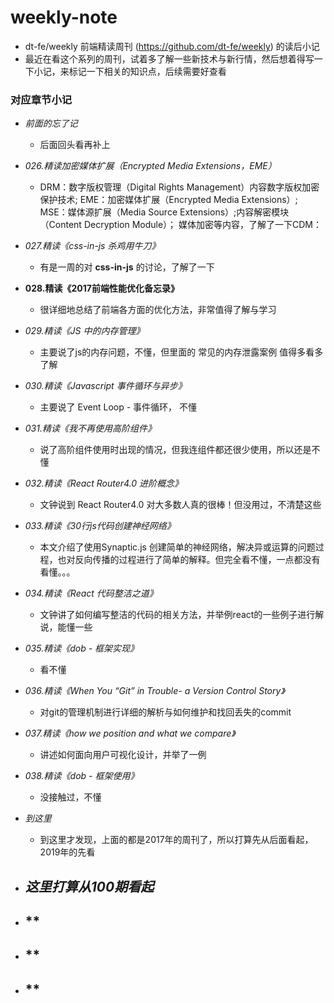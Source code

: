 # weekly-note

- dt-fe/weekly 前端精读周刊 (https://github.com/dt-fe/weekly) 的读后小记
- 最近在看这个系列的周刊，试着多了解一些新技术与新行情，然后想着得写一下小记，来标记一下相关的知识点，后续需要好查看

### 对应章节小记

- *前面的忘了记*
  - 后面回头看再补上

- *026.精读加密媒体扩展（Encrypted Media Extensions，EME）*
  - DRM：数字版权管理（Digital Rights Management）内容数字版权加密保护技术; EME：加密媒体扩展（Encrypted Media Extensions）; MSE：媒体源扩展（Media Source Extensions）;内容解密模块（Content Decryption Module）； 媒体加密等内容，了解了一下CDM：

- *027.精读《css-in-js 杀鸡用牛刀》*
  - 有是一周的对 **css-in-js** 的讨论，了解了一下
  
- **028.精读《2017前端性能优化备忘录》**
  - 很详细地总结了前端各方面的优化方法，非常值得了解与学习
  
- *029.精读《JS 中的内存管理》*
  - 主要说了js的内存问题，不懂，但里面的 常见的内存泄露案例 值得多看多了解

- *030.精读《Javascript 事件循环与异步》*
  - 主要说了 Event Loop - 事件循环， 不懂

- *031.精读《我不再使用高阶组件》*
  - 说了高阶组件使用时出现的情况，但我连组件都还很少使用，所以还是不懂

- *032.精读《React Router4.0 进阶概念》*
  - 文钟说到 React Router4.0 对大多数人真的很棒！但没用过，不清楚这些

- *033.精读《30行js代码创建神经网络》*
  - 本文介绍了使用Synaptic.js 创建简单的神经网络，解决异或运算的问题过程，也对反向传播的过程进行了简单的解释。但完全看不懂，一点都没有看懂。。。

- *034.精读《React 代码整洁之道》*
  - 文钟讲了如何编写整洁的代码的相关方法，并举例react的一些例子进行解说，能懂一些

- *035.精读《dob - 框架实现》*
  - 看不懂

- *036.精读《When You “Git” in Trouble- a Version Control Story》*
  - 对git的管理机制进行详细的解析与如何维护和找回丢失的commit
  
- *037.精读《how we position and what we compare》*
  - 讲述如何面向用户可视化设计，并举了一例

- *038.精读《dob - 框架使用》*
  - 没接触过，不懂
  
- *到这里*
  - 到这里才发现，上面的都是2017年的周刊了，所以打算先从后面看起，2019年的先看
  
- *这里打算从100期看起*
  - 
  
- **
  - 
  
- **
  - 
  
- **
  - 
